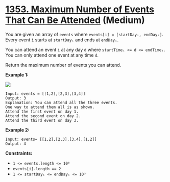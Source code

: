 # [1353. Maximum Number of Events That Can Be Attended][link] (Medium)

[link]: https://leetcode.com/problems/maximum-number-of-events-that-can-be-attended/

You are given an array of `events` where `events[i] = [startDayᵢ, endDayᵢ]`. Every event `i` starts
at `startDayᵢ` and ends at `endDayᵢ`.

You can attend an event `i` at any day `d` where `startTimeᵢ <= d <= endTimeᵢ`. You can only attend
one event at any time `d`.

Return the maximum number of events you can attend.

**Example 1:**

![](https://assets.leetcode.com/uploads/2020/02/05/e1.png)

```
Input: events = [[1,2],[2,3],[3,4]]
Output: 3
Explanation: You can attend all the three events.
One way to attend them all is as shown.
Attend the first event on day 1.
Attend the second event on day 2.
Attend the third event on day 3.
```

**Example 2:**

```
Input: events= [[1,2],[2,3],[3,4],[1,2]]
Output: 4
```

**Constraints:**

- `1 <= events.length <= 10⁵`
- `events[i].length == 2`
- `1 <= startDayᵢ <= endDayᵢ <= 10⁵`
